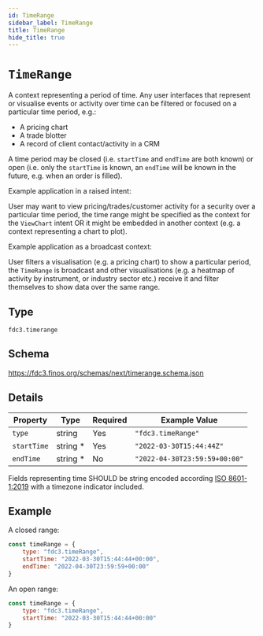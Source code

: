 ```yaml
---
id: TimeRange
sidebar_label: TimeRange
title: TimeRange
hide_title: true
---
```

# `TimeRange`

A context representing a period of time. Any user interfaces that represent or visualise events or activity over time can be filtered or focused on a particular time period, e.g.:

- A pricing chart
- A trade blotter
- A record of client contact/activity in a CRM

A time period may be closed (i.e. `startTime` and `endTime` are both known) or open (i.e. only the `startTime` is known, an `endTime` will be known in the future, e.g. when an order is filled).

Example application in a raised intent:

User may want to view pricing/trades/customer activity for a security over a particular time period, the time range might be specified as the context for the `ViewChart` intent OR it might be embedded in another context (e.g. a context representing a chart to plot).

Example application as a broadcast context:

User filters a visualisation (e.g. a pricing chart) to show a particular period, the `TimeRange` is broadcast and other visualisations (e.g. a heatmap of activity by instrument, or industry sector etc.) receive it and filter themselves to show data over the same range.

## Type

`fdc3.timerange`

## Schema

https://fdc3.finos.org/schemas/next/timerange.schema.json

## Details

| Property    | Type      | Required | Example Value                 |
|-------------|-----------|----------|-------------------------------|
| `type`      | string    | Yes      | `"fdc3.timeRange"`            |
| `startTime` | string *  | Yes      | `"2022-03-30T15:44:44Z"`      |
| `endTime`   | string *  | No       | `"2022-04-30T23:59:59+00:00"` |

Fields representing time SHOULD be string encoded according [ISO 8601-1:2019](https://www.iso.org/standard/70907.html) with a timezone indicator included.

## Example

A closed range:

```js
const timeRange = {
    type: "fdc3.timeRange",
    startTime: "2022-03-30T15:44:44+00:00",
    endTime: "2022-04-30T23:59:59+00:00"
}
```

An open range:

```js
const timeRange = {
    type: "fdc3.timeRange",
    startTime: "2022-03-30T15:44:44+00:00"
}
```
